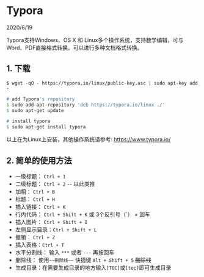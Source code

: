# Typora

2020/6/19

Typora支持Windows、OS X 和 Linux多个操作系统，支持数学编辑，可与 Word、PDF直接格式转换，可以进行多种文档格式转换。

## 1. 下载

```
$ wget -qO - https://typora.io/linux/public-key.asc | sudo apt-key add -
```

```p
# add Typora's repository
$ sudo add-apt-repository 'deb https://typora.io/linux ./'
$ sudo apt-get update
```

```p
# install typora
$ sudo apt-get install typora
```

以上在为Linux上安装，其他操作系统请参考: https://www.typora.io/

## 2. 简单的使用方法

- 一级标题： `Ctrl + 1` 
- 二级标题： `Ctrl + 2`  -- 以此类推
- 加粗： `Ctrl + B`
- 标题： `Ctrl + H`
- 插入链接： `Ctrl + K`
- 行内代码： `Ctrl + Shift + K`  或  3个反引号（`） + 回车
- 插入图片： `Ctrl + Shift + I`
- 左侧显示目录：`Ctrl + Shift + L` 
- 撤销： `Ctrl + Z`
- 插入表格：`Ctrl + T`
- 水平分割线： 输入 `***` 或者 `---` 再按回车
- 删除线： 使用`~~删除线~~` 快捷键 `Alt + Shift + 5`   ~~删除线~~
- 生成目录：在需要生成目录的地方输入`[TOC]`或`[toc]`即可生成目录
